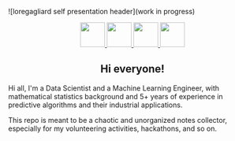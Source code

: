 ![loregagliard self presentation header](work in progress)

<p align="center">
  <a href="https://www.linkedin.com/in/loregagliard/">
    <img width="50" height="50" src="https://img.icons8.com/plasticine/100/000000/linkedin.png"/>
  </a>
  <a href="https://github.com/loregagliard">
    <img width="50" height="50" src="https://img.icons8.com/dusk/64/000000/github.png"/>
  </a>
  <a href="https://devpost.com/loregagliard">
    <img width="50" height="50" src="https://img.icons8.com/color/48/000000/devpost.png"/>
  </a>
  <a href="mailto:loregagliard@gmail.com?subject=Mail from GitHub: ">
    <img width="50" height="50" src="https://img.icons8.com/plasticine/100/000000/email.png"/>
  </a>
</p>

<h2 align="center">Hi everyone!</h2>
Hi all, 
I'm a Data Scientist and a Machine Learning Engineer, with mathematical statistics background and 5+ years of experience in predictive algorithms and their industrial applications.

This repo is meant to be a chaotic and unorganized notes collector, especially for my volunteering activities, hackathons, and so on.


<!---
loregagliard/loregagliard is a ✨ special ✨ repository because its `README.md` (this file) appears on your GitHub profile.
You can click the Preview link to take a look at your changes.
--->
